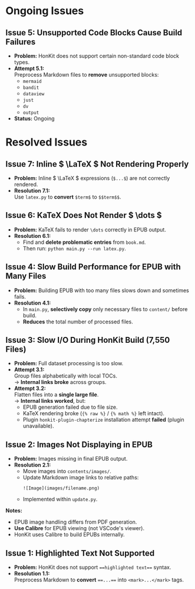 # Ongoing Issues

## Issue 5: Unsupported Code Blocks Cause Build Failures

- **Problem:** HonKit does not support certain non-standard code block types.
- **Attempt 5.1:**  
  Preprocess Markdown files to **remove** unsupported blocks:
  - `mermaid`
  - `bandit`
  - `dataview`
  - `just`
  - `dv`
  - `output`
- **Status:** Ongoing

# Resolved Issues

## Issue 7: Inline $ \LaTeX $ Not Rendering Properly

- **Problem:** Inline $ \LaTeX $ expressions (`$...$`) are not correctly rendered.
- **Resolution 7.1:**  
  Use `latex.py` to **convert** `$term$` to `$$term$$`.

## Issue 6: KaTeX Does Not Render $ \dots $

- **Problem:** KaTeX fails to render `\dots` correctly in EPUB output.
- **Resolution 6.1:**  
  - Find and **delete problematic entries** from `book.md`.
  - Then run: `python main.py --run latex.py`.

## Issue 4: Slow Build Performance for EPUB with Many Files

- **Problem:** Building EPUB with too many files slows down and sometimes fails.
- **Resolution 4.1:**  
  - In `main.py`, **selectively copy** only necessary files to `content/` before build.
  - **Reduces** the total number of processed files.

## Issue 3: Slow I/O During HonKit Build (7,550 Files)

- **Problem:** Full dataset processing is too slow.
- **Attempt 3.1:**  
  Group files alphabetically with local TOCs.  
  → **Internal links broke** across groups.
- **Attempt 3.2:**  
  Flatten files into a **single large file**.  
  → **Internal links worked**, but:
  - EPUB generation failed due to file size.
  - KaTeX rendering broke (`{% raw %}` / `{% math %}` left intact).
  - Plugin `honkit-plugin-chapterize` installation attempt **failed** (plugin unavailable).

## Issue 2: Images Not Displaying in EPUB

- **Problem:** Images missing in final EPUB output.
- **Resolution 2.1:**  
  - Move images into `contents/images/`.
  - Update Markdown image links to relative paths:
    ```
    ![Image](images/filename.png)
    ```
  - Implemented within `update.py`.

**Notes:**
- EPUB image handling differs from PDF generation.
- **Use Calibre** for EPUB viewing (not VSCode's viewer).
- HonKit uses Calibre to build EPUBs internally.

## Issue 1: Highlighted Text Not Supported

- **Problem:** HonKit does not support `==highlighted text==` syntax.
- **Resolution 1.1:**  
  Preprocess Markdown to **convert** `==...==` into `<mark>...</mark>` tags.
